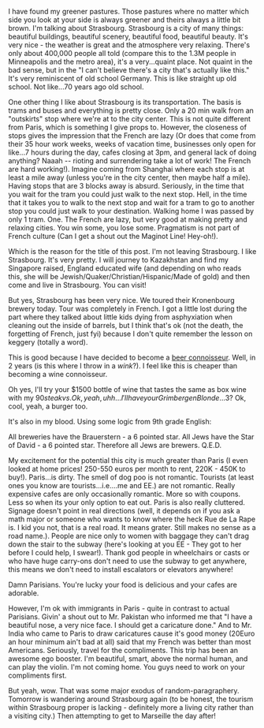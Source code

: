 <!-- layout: post
categories:
- travel
- france
title: Not Coming Home
-->
I have found my greener pastures. Those pastures where no matter which side you look at your side is always greener and theirs always a little bit brown. I'm talking about Strasbourg. Strasbourg is a city of many things: beautiful buildings, beautiful scenery, beautiful food, beautiful beauty. It's very nice - the weather is great and the atmosphere very relaxing. There's only about 400,000 people all told (compare this to the 1.3M people in Minneapolis and the metro area), it's a very...quaint place. Not quaint in the bad sense, but in the "I can't believe there's a city that's actually like this." It's very reminiscent of old school Germany. This is like straight up old school. Not like...70 years ago old school.
<!-- more -->
One other thing I like about Strasbourg is its transportation. The basis is trams and buses and everything is pretty close. Only a 20 min walk from an "outskirts" stop where we're at to the city center. This is not quite different from Paris, which is something I give props to. However, the closeness of stops gives the impression that the French are lazy (Or does that come from their 35 hour work weeks, weeks of vacation time, businesses only open for like...7 hours during the day, cafes closing at 3pm, and general lack of doing anything? Naaah -- rioting and surrendering take a lot of work! The French are hard working!). Imagine coming from Shanghai where each stop is at least a mile away (unless you're in the city center, then maybe half a mile). Having stops that are 3 blocks away is absurd. Seriously, in the time that you wait for the tram you could just walk to the next stop. Hell, in the time that it takes you to walk to the next stop and wait for a tram to go to another stop you could just walk to your destination. Walking home I was passed by only 1 tram. One. The French are lazy, but very good at making pretty and relaxing cities. You win some, you lose some. Pragmatism is not part of French culture (Can I get a shout out the Maginot Line! Hey-oh!).

Which is the reason for the title of this post. I'm not leaving Strasbourg. I like Strasbourg. It's very pretty. I will journey to Kazakhstan and find my Singapore raised, England educated wife (and depending on who reads this, she will be Jewish/Quaker/Christian/Hispanic/Made of gold) and then come and live in Strasbourg. You can visit!

But yes, Strasbourg has been very nice. We toured their Kronenbourg brewery today. Tour was completely in French. I got a little lost during the part where they talked about little kids dying from asphyxiation when cleaning out the inside of barrels, but I think that's ok (not the death, the forgetting of French, just fyi) because I don't quite remember the lesson on keggery (totally a word).

This is good because I have decided to become a [beer connoisseur](http://parryc.com/beer). Well, in 2 years (is this where I throw in a *wink*?). I feel like this is cheaper than becoming a wine connoisseur.

Oh yes, I'll try your $1500 bottle of wine that tastes the same as box wine with my $90 steak vs. Ok, yeah, uhh...I'll have your Grimbergen Blonde...$3? Ok, cool, yeah, a burger too.

It's also in my blood. Using some logic from 9th grade English:

All breweries have the Brauerstern - a 6 pointed star. All Jews have the Star of David - a 6 pointed star. Therefore all Jews are brewers. Q.E.D.

My excitement for the potential this city is much greater than Paris (I even looked at home prices! 250-550 euros per month to rent, 220K - 450K to buy!). Paris...is dirty. The smell of dog poo is not romantic. Tourists (at least ones you know are tourists...i.e....me and EE.) are not romantic. Really expensive cafes are only occasionally romantic. More so with coupons. Less so when its your only option to eat out. Paris is also really cluttered. Signage doesn't point in real directions (well, it depends on if you ask a math major or someone who wants to know where the heck Rue de La Rape is. I kid you not, that is a real road. It means grater. Still makes no sense as a road name.). People are nice only to women with baggage they can't drag down the stair to the subway (here's looking at you EE - They got to her before I could help, I swear!). Thank god people in wheelchairs or casts or who have huge carry-ons don't need to use the subway to get anywhere, this means we don't need to install escalators or elevators anywhere!

Damn Parisians. You're lucky your food is delicious and your cafes are adorable.

However, I'm ok with immigrants in Paris - quite in contrast to actual Parisians. Givin' a shout out to Mr. Pakistan who informed me that "I have a beautiful nose, a very nice face. I should get a caricature done." And to Mr. India who came to Paris to draw caricatures cause it's good money (20Euro an hour minimum ain't bad at all) said that my French was better than most Americans. Seriously, travel for the compliments. This trip has been an awesome ego booster. I'm beautiful, smart, above the normal human, and can play the violin. I'm not coming home. You guys need to work on your compliments first.

But yeah, wow. That was some major exodus of random-paragraphery. Tomorrow is wandering around Strasbourg again (to be honest, the tourism within Strasbourg proper is lacking - definitely more a living city rather than a visiting city.) Then attempting to get to Marseille the day after!